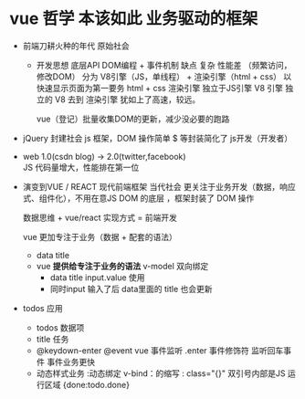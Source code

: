 # vue 哲学 本该如此 业务驱动的框架 

- 前端刀耕火种的年代 原始社会
  - 开发思想 
    底层API DOM编程 + 事件机制 
    缺点 复杂 
    性能差 （频繁访问，修改DOM）
    分为 V8引擎（JS，单线程） + 渲染引擎（html + css）
    以快速显示页面为第一要务 html + css 渲染引擎 独立于JS引擎
    V8 引擎 独立的 
    V8 去到 渲染引擎 犹如上了高速，较远。

    vue（登记）批量收集DOM的更新，减少没必要的跑路 

- jQuery 封建社会
  js 框架，DOM 操作简单 
  $ 等封装简化了 js开发（开发者）

- web 1.0(csdn blog) -> 2.0(twitter,facebook)  
  JS 代码量增大，性能排在第一位 

- 演变到VUE / REACT 现代前端框架 当代社会
  更关注于业务开发（数据，响应式、组件化），不用在意JS DOM 的底层 ，框架封装了 DOM 操作

  数据思维 + vue/react 实现方式 = 前端开发 

  vue 更加专注于业务（数据 + 配套的语法）

  - data title 
  - vue **提供给专注于业务的语法** v-model 双向绑定 
    - data title input.value 使用
    - 同时input 输入了后 data里面的 title 也会更新

- todos 应用 
  - todos 数据项 
  - title 任务 
  - @keydown-enter @event vue 事件监听
    .enter 事件修饰符 监听回车事件 事件业务更快 
  - 动态样式业务 :动态绑定 v-bind：的缩写 
    : class="{}" 双引号内部是JS 运行区域 
    {done:todo.done} 